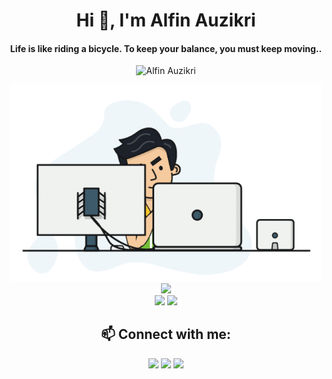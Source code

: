 <h1 align="center">Hi 👋, I'm Alfin Auzikri</h1>
<h4 align="center">Life is like riding a bicycle. To keep your balance, you must keep moving..</h4>
<p align="center"><img alt="Alfin Auzikri"  src="https://komarev.com/ghpvc/?username=alfinauzikri&label=Profile%20views&color=0e75b6&style=flat"/></p>
<p align="center">
<img width="500" src="https://raw.githubusercontent.com/alfinauzikri/alfinauzikri/main/assets/cover.gif"/><br>
<img src="https://github-readme-streak-stats.herokuapp.com/?user=alfinauzikri&include_all_commits=true&count_private=true"/><br>
<img src="https://github-readme-stats.vercel.app/api?username=alfinauzikri&show_icons=true&locale=en&include_all_commits=true&hide=contribs&count_private=true"/>
<img src="https://github-readme-stats.vercel.app/api/top-langs?username=alfinauzikri&show_icons=true&locale=en&layout=compact&include_all_commits=true&count_private=true"/>
</p>


<h2 align="center">📫 Connect with me:</h2>
<p align="center">
<a href="https://www.linkedin.com/in/alfinauzikri"><img src="https://img.shields.io/badge/-alfinauzikri-blue?style=flat-square&logo=Linkedin&logoColor=white&link=https://www.linkedin.com/in/alfinauzikri/"></a>
<a href="https://instagram.com/alfauzikri"><img src="https://img.shields.io/badge/-@alfauzikri-f56040?style=flat-square&logo=instagram&logoColor=white&link=https://instagram.com/alfauzikri"></a>
<a href="mailto:iyalfin@gmail.com"><img src="https://img.shields.io/badge/-iyalfin@gmail.com-db4437?style=flat-square&logo=Gmail&logoColor=white&link=mailto:iyalfin@gmail.com"></a>
</p>
